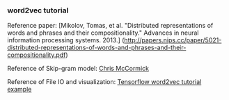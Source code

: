 ### word2vec tutorial

Reference paper:
[Mikolov, Tomas, et al. "Distributed representations of words and phrases and their compositionality." Advances in neural information processing systems. 2013.] (http://papers.nips.cc/paper/5021-distributed-representations-of-words-and-phrases-and-their-compositionality.pdf)

Reference of Skip-gram model: 
[Chris McCormick](http://mccormickml.com/2016/04/19/word2vec-tutorial-the-skip-gram-model/)

Reference of File IO and visualization: 
[Tensorflow word2vec tutorial example](https://github.com/tensorflow/tensorflow/blob/master/tensorflow/examples/tutorials/word2vec/word2vec_basic.py)
